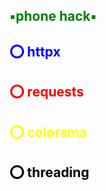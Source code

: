 <H2><font color="green">▪️phone hack▪️<font></span> 

<H4><font color="blue">⭕️ httpx</font> 

<H4><font color="RED">⭕️ requests</font> 

<H4><font color="yellow">⭕️ colorama</font> 

<H4><font color="black">⭕️ threading</font>
